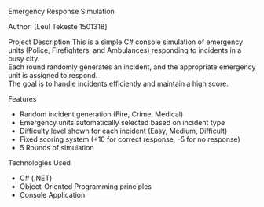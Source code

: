 Emergency Response Simulation

Author: [Leul Tekeste 1501318]


Project Description
This is a simple C# console simulation of emergency units (Police, Firefighters, and Ambulances) responding to incidents in a busy city.  
Each round randomly generates an incident, and the appropriate emergency unit is assigned to respond.  
The goal is to handle incidents efficiently and maintain a high score.

Features
- Random incident generation (Fire, Crime, Medical)
- Emergency units automatically selected based on incident type
- Difficulty level shown for each incident (Easy, Medium, Difficult)
- Fixed scoring system (+10 for correct response, -5 for no response)
- 5 Rounds of simulation

Technologies Used
- C# (.NET)
- Object-Oriented Programming principles
- Console Application
